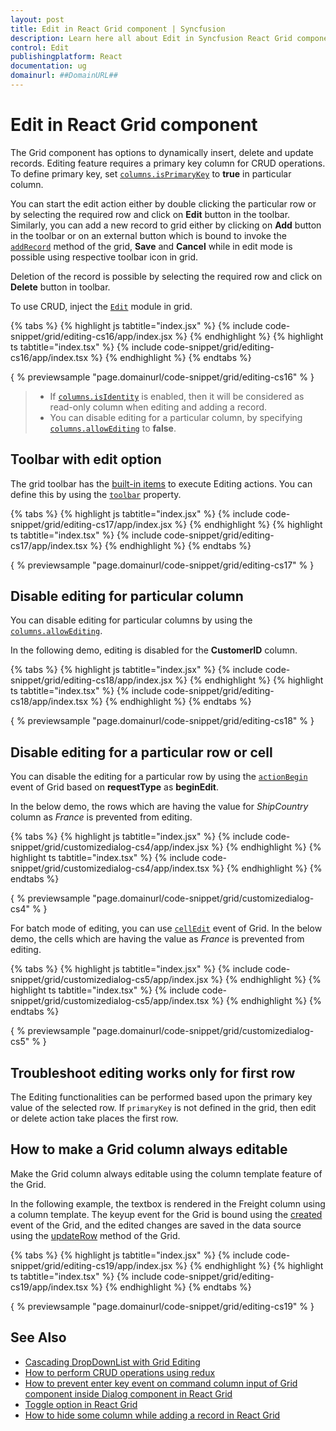 ```yaml
---
layout: post
title: Edit in React Grid component | Syncfusion
description: Learn here all about Edit in Syncfusion React Grid component of Syncfusion Essential JS 2 and more.
control: Edit 
publishingplatform: React
documentation: ug
domainurl: ##DomainURL##
---
```


# Edit in React Grid component

The Grid component has options to dynamically insert, delete and update records.
Editing feature requires a primary key column for CRUD operations.
To define primary key, set [`columns.isPrimaryKey`](https://ej2.syncfusion.com/angular/documentation/api/grid/column/#isprimarykey) to **true** in particular column.

You can start the edit action either by double clicking the particular row or by selecting the required row and click on **Edit** button in the toolbar. Similarly, you can add a new record to grid either by clicking on **Add** button in the toolbar or on an external button which is bound to invoke the [`addRecord`](https://ej2.syncfusion.com/angular/documentation/api/grid/edit/#addrecord) method of the grid, **Save** and **Cancel** while in edit mode is possible using respective toolbar icon in grid.

Deletion of the record is possible by selecting the required row and click on **Delete** button in toolbar.

To use CRUD, inject the [`Edit`](https://ej2.syncfusion.com/angular/documentation/api/grid/edit/) module in grid.

{% tabs %}
{% highlight js tabtitle="index.jsx" %}
{% include code-snippet/grid/editing-cs16/app/index.jsx %}
{% endhighlight %}
{% highlight ts tabtitle="index.tsx" %}
{% include code-snippet/grid/editing-cs16/app/index.tsx %}
{% endhighlight %}
{% endtabs %}

{ % previewsample "page.domainurl/code-snippet/grid/editing-cs16" % }

> * If [`columns.isIdentity`](https://ej2.syncfusion.com/angular/documentation/api/grid/column/#isidentity) is enabled, then it will be considered as read-only column when editing and adding a record.
> * You can disable editing for a particular column, by specifying
[`columns.allowEditing`](https://ej2.syncfusion.com/angular/documentation/api/grid/column/#allowediting) to **false**.

## Toolbar with edit option

The grid toolbar has the [built-in items](../tool-bar#built-in-toolbar-items) to execute Editing actions.
You can define this by using the [`toolbar`](https://ej2.syncfusion.com/angular/documentation/api/grid/#toolbar) property.

{% tabs %}
{% highlight js tabtitle="index.jsx" %}
{% include code-snippet/grid/editing-cs17/app/index.jsx %}
{% endhighlight %}
{% highlight ts tabtitle="index.tsx" %}
{% include code-snippet/grid/editing-cs17/app/index.tsx %}
{% endhighlight %}
{% endtabs %}

{ % previewsample "page.domainurl/code-snippet/grid/editing-cs17" % }

## Disable editing for particular column

You can disable editing for particular columns by using the [`columns.allowEditing`](https://ej2.syncfusion.com/angular/documentation/api/grid/column/#allowediting).

In the following demo, editing is disabled for the **CustomerID** column.

{% tabs %}
{% highlight js tabtitle="index.jsx" %}
{% include code-snippet/grid/editing-cs18/app/index.jsx %}
{% endhighlight %}
{% highlight ts tabtitle="index.tsx" %}
{% include code-snippet/grid/editing-cs18/app/index.tsx %}
{% endhighlight %}
{% endtabs %}

{ % previewsample "page.domainurl/code-snippet/grid/editing-cs18" % }

## Disable editing for a particular row or cell

You can disable the editing for a particular row by using the [`actionBegin`](https://ej2.syncfusion.com/angular/documentation/api/grid/#actionbegin) event of Grid based on **requestType** as **beginEdit**.

In the below demo, the rows which are having the value for *ShipCountry* column as *France* is prevented from editing.

{% tabs %}
{% highlight js tabtitle="index.jsx" %}
{% include code-snippet/grid/customizedialog-cs4/app/index.jsx %}
{% endhighlight %}
{% highlight ts tabtitle="index.tsx" %}
{% include code-snippet/grid/customizedialog-cs4/app/index.tsx %}
{% endhighlight %}
{% endtabs %}

{ % previewsample "page.domainurl/code-snippet/grid/customizedialog-cs4" % }

For batch mode of editing, you can use [`cellEdit`](https://ej2.syncfusion.com/angular/documentation/api/grid/#celledit) event of Grid. In the below demo, the cells which are having the value as *France* is prevented from editing.

{% tabs %}
{% highlight js tabtitle="index.jsx" %}
{% include code-snippet/grid/customizedialog-cs5/app/index.jsx %}
{% endhighlight %}
{% highlight ts tabtitle="index.tsx" %}
{% include code-snippet/grid/customizedialog-cs5/app/index.tsx %}
{% endhighlight %}
{% endtabs %}

{ % previewsample "page.domainurl/code-snippet/grid/customizedialog-cs5" % }

## Troubleshoot editing works only for first row

The Editing functionalities can be performed based upon the primary key value of the selected row.
If `primaryKey` is not defined in the grid, then edit or delete action take places the first row.

## How to make a Grid column always editable

Make the Grid column always editable using the column template feature of the Grid.

In the following example, the textbox is rendered in the Freight column using a column template. The keyup event for the Grid is bound using the [created](https://ej2.syncfusion.com/angular/documentation/api/grid#created) event of the Grid, and the edited changes are saved in the data source using the [updateRow](https://ej2.syncfusion.com/angular/documentation/api/grid#updaterow) method of the Grid.

{% tabs %}
{% highlight js tabtitle="index.jsx" %}
{% include code-snippet/grid/editing-cs19/app/index.jsx %}
{% endhighlight %}
{% highlight ts tabtitle="index.tsx" %}
{% include code-snippet/grid/editing-cs19/app/index.tsx %}
{% endhighlight %}
{% endtabs %}

{ % previewsample "page.domainurl/code-snippet/grid/editing-cs19" % }

## See Also

* [Cascading DropDownList with Grid Editing](../how-to/cascading-drop-down-list-with-grid-editing)
* [How to perform CRUD operations using redux](https://www.syncfusion.com/blogs/post/how-to-perform-crud-operations-in-a-react-data-grid-using-redux-a-complete-guide.aspx)
* [How to prevent enter key event on command column input of Grid component inside Dialog component in React Grid](https://www.syncfusion.com/forums/156066/how-to-prevent-enter-key-event-on-command-column-input-of-grid-component-inside-dialog)
* [Toggle option in React Grid](https://www.syncfusion.com/forums/153345/toggle-option-in-react-grid)
* [How to hide some column while adding a record in React Grid](https://www.syncfusion.com/forums/164395/how-to-hide-some-column-while-adding-a-record-in-react-grid)